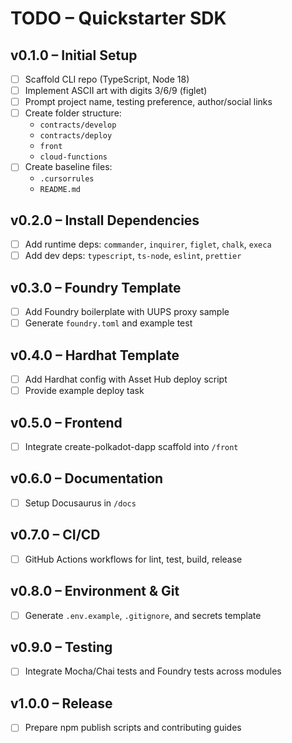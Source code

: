 # TODO – Quickstarter SDK

## v0.1.0 – Initial Setup

- [ ] Scaffold CLI repo (TypeScript, Node 18)
- [ ] Implement ASCII art with digits 3/6/9 (figlet)
- [ ] Prompt project name, testing preference, author/social links
- [ ] Create folder structure:
  - `contracts/develop`
  - `contracts/deploy`
  - `front`
  - `cloud-functions`
- [ ] Create baseline files:
  - `.cursorrules`
  - `README.md`

## v0.2.0 – Install Dependencies

- [ ] Add runtime deps: `commander`, `inquirer`, `figlet`, `chalk`, `execa`
- [ ] Add dev deps: `typescript`, `ts-node`, `eslint`, `prettier`

## v0.3.0 – Foundry Template

- [ ] Add Foundry boilerplate with UUPS proxy sample
- [ ] Generate `foundry.toml` and example test

## v0.4.0 – Hardhat Template

- [ ] Add Hardhat config with Asset Hub deploy script
- [ ] Provide example deploy task

## v0.5.0 – Frontend

- [ ] Integrate create-polkadot-dapp scaffold into `/front`

## v0.6.0 – Documentation

- [ ] Setup Docusaurus in `/docs`

## v0.7.0 – CI/CD

- [ ] GitHub Actions workflows for lint, test, build, release

## v0.8.0 – Environment & Git

- [ ] Generate `.env.example`, `.gitignore`, and secrets template

## v0.9.0 – Testing

- [ ] Integrate Mocha/Chai tests and Foundry tests across modules

## v1.0.0 – Release

- [ ] Prepare npm publish scripts and contributing guides
